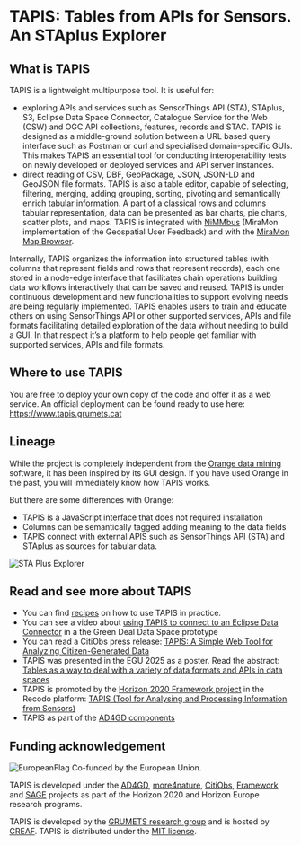 # TAPIS: Tables from APIs for Sensors. An STAplus Explorer
## What is TAPIS
TAPIS is a lightweight multipurpose tool. It is useful for:
* exploring APIs and services such as SensorThings API (STA), STAplus, S3, Eclipse Data Space Connector, Catalogue Service for the Web (CSW) and OGC API collections, features, records and STAC. TAPIS is designed as a middle-ground solution between a URL based query interface such as Postman or curl and specialised domain-specific GUIs. This makes TAPIS an essential tool for conducting interoperability tests on newly developed or deployed services and API server instances. 
* direct reading of CSV, DBF, GeoPackage, JSON, JSON-LD and GeoJSON file formats. TAPIS is also a table editor, capable of selecting, filtering, merging, adding grouping, sorting, pivoting and semantically enrich tabular information. A part of a classical rows and columns tabular representation, data can be presented as bar charts, pie charts, scatter plots, and maps. TAPIS is integrated with [NiMMbus](https://github.com/grumets/nimmbus) (MiraMon implementation of the Geospatial User Feedback) and with the [MiraMon Map Browser](https://github.com/grumets/MiraMonMapBrowser).
 
Internally, TAPIS organizes the information into structured tables (with columns that represent fields and rows that represent records), each one stored in a node-edge interface that facilitates chain operations building data workflows interactively that can be saved and reused. TAPIS is under continuous development and new functionalities to support evolving needs are being regularly implemented. TAPIS enables users to train and educate others on using SensorThings API or other supported services, APIs and file formats facilitating detailed exploration of the data without needing to build a GUI. In that respect it’s a platform to help people get familiar with supported services, APIs and file formats.

## Where to use TAPIS
You are free to deploy your own copy of the code and offer it as a web service. An official
deployment can be found ready to use here: https://www.tapis.grumets.cat

## Lineage
While the project is completely independent from the [Orange data mining](https://orangedatamining.com/) software, it has been inspired by its GUI design. If you have used Orange in the past, you will immediately know how TAPIS works.

But there are some differences with Orange:
* TAPIS is a JavaScript interface that does not required installation
* Columns can be semantically tagged adding meaning to the data fields
* TAPIS connect with external APIS such as SensorThings API (STA) and STAplus as sources for tabular data. 

![STA Plus Explorer](STAplusExplorer.png)

## Read and see more about TAPIS
* You can find [recipes](https://www.tapis.grumets.cat/help/#recipes) on how to use TAPIS in practice.
* You can see a video about [using TAPIS to connect to an Eclipse Data Connector](https://www.youtube.com/watch?v=oozPg1w7MZQ&list=PL5v0XQ3VTFly2cHEcXbL2D69s4MaXPUEj&index=7) in a the Green Deal Data Space prototype
* You can read a CitiObs press release: [TAPIS: A Simple Web Tool for Analyzing Citizen-Generated Data](https://citiobs.eu/tapis-a-simple-web-tool-for-analyzing-citizen-generated-data/)
* TAPIS was presented in the EGU 2025 as a poster. Read the abstract: [Tables as a way to deal with a variety of data formats and APIs in data spaces](https://meetingorganizer.copernicus.org/EGU25/EGU25-13567.html)
* TAPIS is promoted by the [Horizon 2020 Framework project](https://www.framework-biodiversity.eu/) in the Recodo platform: [TAPIS (Tool for Analysing and Processing Information from Sensors)](https://recodo.io/page/tapis)
* TAPIS as part of the [AD4GD components](https://ad4gd.eu/project/component_tapis)

## Funding acknowledgement
![EuropeanFlag](eu_flag.jpg)  Co-funded by the European Union.

TAPIS is developed under the [AD4GD](https://ad4gd.eu/), [more4nature](https://www.more4nature.eu/), [CitiObs](https://citiobs.eu/), [Framework](https://www.framework-biodiversity.eu/) and [SAGE](https://www.greendealdata.eu/) projects as part of the Horizon 2020 and Horizon Europe research programs.

TAPIS is developed by the [GRUMETS research group](https://www.grumets.cat/) and is hosted by [CREAF](https://www.creaf.cat/en). TAPIS is distributed under the [MIT license](LICENSE).

